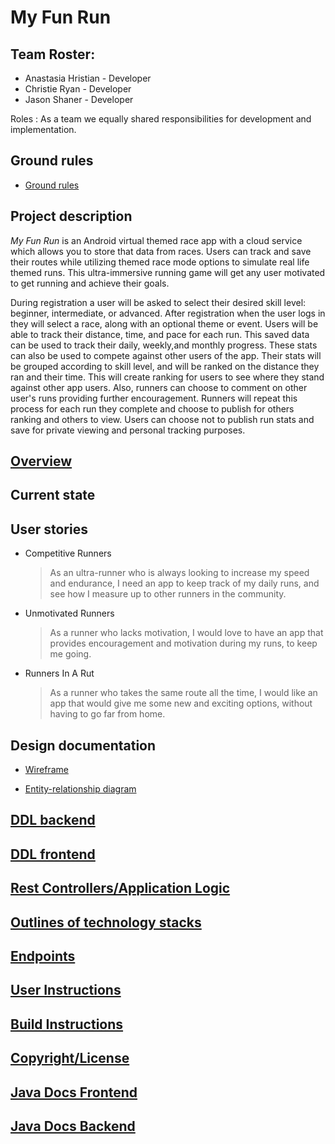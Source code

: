 # My Fun Run

## Team Roster:

 * Anastasia Hristian - Developer
 * Christie Ryan - Developer
 * Jason Shaner - Developer
 
 Roles : As a team we equally shared responsibilities for development and implementation.   

## Ground rules

 * [Ground rules](ground-rules.md)

## Project description 

_My Fun Run_ is an Android virtual themed race app with a cloud service which allows you to store 
that data from races. Users can track and save their routes while utilizing themed race mode options
 to simulate real life themed runs. This ultra-immersive running game will get any user motivated to 
 get running and achieve their goals.
 
During registration a user will be asked to select their desired skill level: beginner, intermediate, or advanced. After registration when 
the user logs in they will select a race, along with an optional theme or event. Users will be able to track their distance, time, and pace for
 each run. This saved data can be used to track their daily, weekly,and monthly progress. These 
 stats can also be used to compete against other users of the app. Their stats will be
 grouped according to skill level, and will be ranked on the distance they ran and their time. This will
 create ranking for users to see where they stand against other app users. Also, runners can choose 
 to comment on other user's runs providing further encouragement. Runners will repeat this process
 for each run they complete and choose to publish for others ranking and others to view. Users can
 choose not to publish run stats and save for private viewing and personal tracking purposes.
 
## [Overview]()

## Current state 

## User stories

* Competitive Runners

    > As an ultra-runner who is always looking to increase my speed and endurance, I need an app to keep track of my daily runs,
      and see how I measure up to other runners in the community.
	
* Unmotivated Runners
	
	> As a runner who lacks motivation, I would love to have an app that provides encouragement and motivation during my runs, to keep me going.
                         
* Runners In A Rut	

	> As a runner who takes the same route all the time, I would like an app that would give me some new and exciting options, without having to go far from home.


## Design documentation

   * [Wireframe](docs/wireframe.md)
   
   * [Entity-relationship diagram](docs/erd.md)

## [DDL backend](https://github.com/my-fun-run/funrun-service/tree/master/docs/sql)

## [DDL frontend](https://github.com/my-fun-run/my-fun-run-client/tree/master/docs/sql)

## [Rest Controllers/Application Logic](https://github.com/my-fun-run/funrun-service/tree/master/src/main/java/edu/cnm/deepdive/funrun/controller)

## [Outlines of technology stacks](https://github.com/my-fun-run/my-fun-run.github.io/blob/master/docs/technology-stacks.md)

## [Endpoints](https://github.com/my-fun-run/my-fun-run.github.io/blob/master/docs/endpoints.md)

## [User Instructions](https://github.com/my-fun-run/my-fun-run-client/blob/master/docs/basic_user_instructions.md)

## [Build Instructions](https://github.com/my-fun-run/my-fun-run-client/blob/master/docs/build_instructions.md)

## [Copyright/License](https://github.com/my-fun-run/my-fun-run-client/blob/master/docs/Notice.md)

## [Java Docs Frontend]()

## [Java Docs Backend]()






